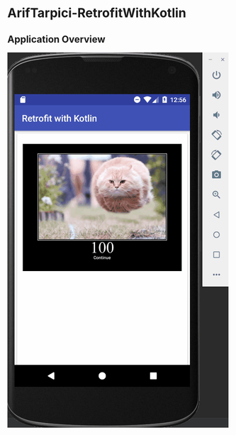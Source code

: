 # ArifTarpici-RetrofitWithKotlin
## Application Overview
![Alt Text](https://github.com/VBT-Intership/ArifTarpici-RetrofitWithKotlin/blob/master/retrofitVBTInternship.gif)
